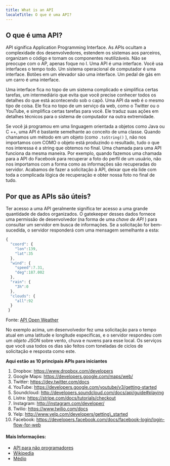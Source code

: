 ```yaml
---
title: What is an API
localeTitle: O que é uma API?
---
```

## O que é uma API?

API significa Application Programming Interface. As APIs ocultam a complexidade dos desenvolvedores, estendem os sistemas aos parceiros, organizam o código e tornam os componentes reutilizáveis. Não se preocupe com o AP, apenas foque no I. Uma API é uma interface. Você usa interfaces o tempo todo. Um sistema operacional de computador é uma interface. Botões em um elevador são uma interface. Um pedal de gás em um carro é uma interface.

Uma interface fica no topo de um sistema complicado e simplifica certas tarefas, um intermediário que evita que você precise conhecer todos os detalhes do que está acontecendo sob o capô. Uma API da web é o mesmo tipo de coisa. Ele fica no topo de um serviço da web, como o Twitter ou o YouTube, e simplifica certas tarefas para você. Ele traduz suas ações em detalhes técnicos para o sistema de computador na outra extremidade.

Se você já programou em uma linguagem orientada a objetos como Java ou C ++, uma API é bastante semelhante ao conceito de uma classe. Quando chamamos um método em um objeto (como `.toString()` ), não nos importamos com COMO o objeto está produzindo o resultado, tudo o que nos interessa é a string que obtemos no final. Uma chamada para uma API funciona da mesma maneira. Por exemplo, quando fazemos uma chamada para a API do Facebook para recuperar a foto do perfil de um usuário, não nos importamos com a forma como as informações são recuperadas do servidor. Acabamos de fazer a solicitação à API, deixar que ela lide com toda a complicada lógica de recuperação e obter nossa foto no final de tudo.

## Por que as APIs são úteis?

Ter acesso a uma API geralmente significa ter acesso a uma grande quantidade de dados organizados. O gatekeeper desses dados fornece uma permissão de desenvolvedor (na forma de uma _chave de API_ ) para consultar um servidor em busca de informações. Se a solicitação for bem-sucedida, o servidor responderá com uma mensagem semelhante a esta:

```javascript
{ 
  "coord": { 
    "lon":139, 
    "lat":35 
  }, 
  "wind": { 
    "speed":7.31, 
    "deg":187.002 
  }, 
  "rain": { 
    "3h":0 
  }, 
  "clouds": { 
    "all":92 
  } 
 } 
```

Fonte: [API Open Weather](https://openweathermap.org/current)

No exemplo acima, um desenvolvedor fez uma solicitação para o tempo atual em uma latitude e longitude específicas, e o servidor respondeu com um _objeto JSON_ sobre vento, chuva e nuvens para esse local. Os serviços que você usa todos os dias são feitos com toneladas de ciclos de solicitação e resposta como este.

**Aqui estão as 10 principais APIs para iniciantes**

1.  Dropbox: https://www.dropbox.com/developers
2.  Google Maps: https://developers.google.com/maps/web/
3.  Twitter: https://dev.twitter.com/docs
4.  YouTube: https://developers.google.com/youtube/v3/getting-started
5.  Soundcloud: http://developers.soundcloud.com/docs/api/guide#playing
6.  Listra: https://stripe.com/docs/tutorials/checkout
7.  Instagram: http://instagram.com/developer/
8.  Twilio: https://www.twilio.com/docs
9.  Yelp: http://www.yelp.com/developers/getting\_started
10.  Facebook: https://developers.facebook.com/docs/facebook-login/login-flow-for-web

#### Mais Informações:

*   [API para não programadores](https://schoolofdata.org/2013/11/18/web-apis-for-non-programmers/)
*   [Wikipedia](https://en.wikipedia.org/wiki/Application_programming_interface)
*   [Médio](https://medium.com/girl-geeks/top-10-apis-for-beginners-4d3c43be9386)